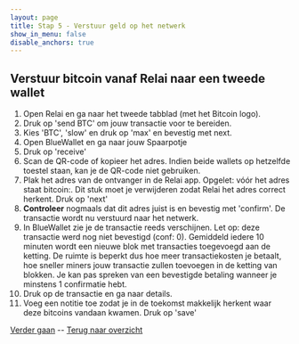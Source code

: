 ```yaml
---
layout: page
title: Stap 5 - Verstuur geld op het netwerk
show_in_menu: false
disable_anchors: true
---
```


## Verstuur bitcoin vanaf Relai naar een tweede wallet

1. Open Relai en ga naar het tweede tabblad (met het Bitcoin logo).
2. Druk op 'send BTC' om jouw transactie voor te bereiden.
3. Kies 'BTC', 'slow' en druk op 'max' en bevestig met next.
4. Open BlueWallet en ga naar jouw Spaarpotje
5. Druk op 'receive'
6. Scan de QR-code of kopieer het adres. Indien beide wallets op hetzelfde toestel staan, kan je de QR-code niet gebruiken.
7. Plak het adres van de ontvanger in de Relai app. Opgelet: vóór het adres staat bitcoin:. Dit stuk moet je verwijderen zodat Relai het adres correct herkent. Druk op 'next'
8. **Controleer** nogmaals dat dit adres juist is en bevestig met 'confirm'. De transactie wordt nu verstuurd naar het netwerk.
10. In BlueWallet zie je de transactie reeds verschijnen. Let op: deze transactie werd nog niet bevestigd (conf: 0). Gemiddeld iedere 10 minuten wordt een nieuwe blok met transacties toegevoegd aan de ketting. De ruimte is beperkt dus hoe meer transactiekosten je betaalt, hoe sneller miners jouw transactie zullen toevoegen in de ketting van blokken. Je kan pas spreken van een bevestigde betaling wanneer je minstens 1 confirmatie hebt.
11. Druk op de transactie en ga naar details.
12. Voeg een notitie toe zodat je in de toekomst makkelijk herkent waar deze bitcoins vandaan kwamen. Druk op 'save'

[Verder gaan](stap6.md) --
[Terug naar overzicht](overzicht.md)
